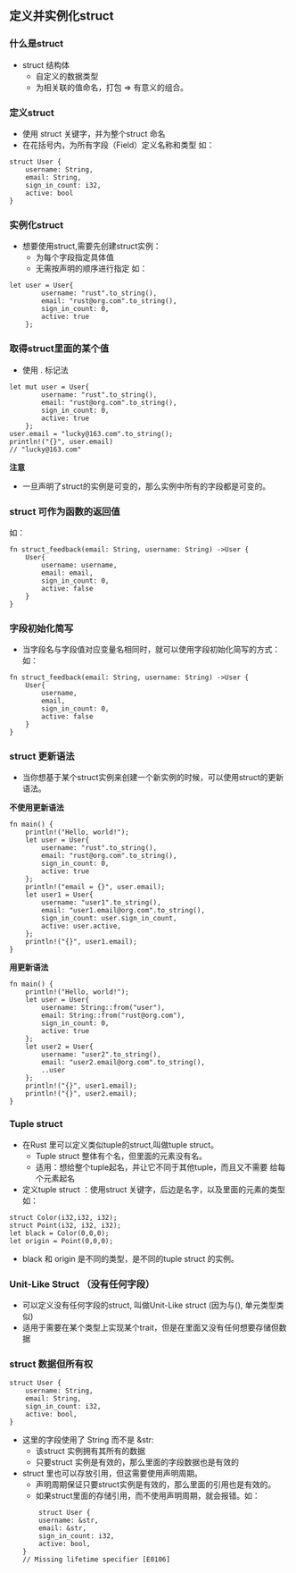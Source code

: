 ## 定义并实例化struct
### 什么是struct

* struct 结构体
    * 自定义的数据类型
    * 为相关联的值命名，打包 => 有意义的组合。

### 定义struct
* 使用 struct 关键字，并为整个struct 命名
* 在花括号内，为所有字段（Field）定义名称和类型
如：
```
struct User {
    username: String,
    email: String,
    sign_in_count: i32,
    active: bool
}
```

### 实例化struct
* 想要使用struct,需要先创建struct实例：
    * 为每个字段指定具体值
    * 无需按声明的顺序进行指定
如：
```
let user = User{
        username: "rust".to_string(),
        email: "rust@org.com".to_string(),
        sign_in_count: 0,
        active: true
    };
```

### 取得struct里面的某个值
* 使用 . 标记法
```
let mut user = User{
        username: "rust".to_string(),
        email: "rust@org.com".to_string(),
        sign_in_count: 0,
        active: true
    };
user.email = "lucky@163.com".to_string();
println!("{}", user.email)
// "lucky@163.com"
```

**注意**
* 一旦声明了struct的实例是可变的，那么实例中所有的字段都是可变的。

### struct 可作为函数的返回值
如：
```
fn struct_feedback(email: String, username: String) ->User {
    User{
        username: username,
        email: email,
        sign_in_count: 0,
        active: false
    }
}
```

### 字段初始化简写
* 当字段名与字段值对应变量名相同时，就可以使用字段初始化简写的方式：
如：
```
fn struct_feedback(email: String, username: String) ->User {
    User{
        username,
        email,
        sign_in_count: 0,
        active: false
    }
}
```

### struct 更新语法
* 当你想基于某个struct实例来创建一个新实例的时候，可以使用struct的更新语法。

**不使用更新语法**
```
fn main() {
    println!("Hello, world!");
    let user = User{
        username: "rust".to_string(),
        email: "rust@org.com".to_string(),
        sign_in_count: 0,
        active: true
    };
    println!("email = {}", user.email);
    let user1 = User{
        username: "user1".to_string(),
        email: "user1.email@org.com".to_string(),
        sign_in_count: user.sign_in_count,
        active: user.active,
    };
    println!("{}", user1.email);
}
```

**用更新语法**
```
fn main() {
    println!("Hello, world!");
    let user = User{
        username: String::from("user"),
        email: String::from("rust@org.com"),
        sign_in_count: 0,
        active: true
    };
    let user2 = User{
        username: "user2".to_string(),
        email: "user2.email@org.com".to_string(),
        ..user
    };
    println!("{}", user1.email);
    println!("{}", user2.email);
}
```

### Tuple struct
* 在Rust 里可以定义类似tuple的struct,叫做tuple struct。
    * Tuple struct 整体有个名，但里面的元素没有名。
    * 适用：想给整个tuple起名，并让它不同于其他tuple，而且又不需要 给每个元素起名
* 定义tuple struct ：使用struct 关键字，后边是名字，以及里面的元素的类型
如：
```
struct Color(i32,i32, i32);
struct Point(i32, i32, i32);
let black = Color(0,0,0);
let origin = Point(0,0,0);
```
* black 和 origin 是不同的类型，是不同的tuple struct 的实例。

### Unit-Like Struct （没有任何字段）
* 可以定义没有任何字段的struct, 叫做Unit-Like struct (因为与(), 单元类型类似)
* 适用于需要在某个类型上实现某个trait，但是在里面又没有任何想要存储但数据

### struct 数据但所有权
```
struct User {
    username: String,
    email: String,
    sign_in_count: i32,
    active: bool,
}
```
* 这里的字段使用了 String 而不是 &str:
    * 该struct 实例拥有其所有的数据
    * 只要struct 实例是有效的，那么里面的字段数据也是有效的
* struct 里也可以存放引用，但这需要使用声明周期。
    * 声明周期保证只要struct实例是有效的，那么里面的引用也是有效的。
    * 如果struct里面的存储引用，而不使用声明周期，就会报错。如：
    ```
        struct User {
        username: &str,
        email: &str,
        sign_in_count: i32,
        active: bool,
    }
    // Missing lifetime specifier [E0106]
    ```